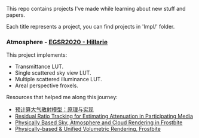 This repo contains projects I've made while learning about new stuff and papers.

Each title represents a project, you can find projects in 'Impl/' folder.

### Atmosphere - [EGSR2020 - Hillarie](https://sebh.github.io/publications/egsr2020.pdf)
This project implements:
 - Transmittance LUT.
 - Single scattered sky view LUT.
 - Multiple scattered illuminance LUT.
 - Areal perspective froxels.

Resources that helped me along this journey:
 - [预计算大气散射模型：原理与实现](https://airguanz.github.io/2021/06/11/atmosphere-rendering.html)
 - [Residual Ratio Tracking for Estimating Attenuation in Participating Media](https://cs.dartmouth.edu/wjarosz/publications/novak14residual.pdf)
 - [Physically Based Sky, Atmosphere and Cloud Rendering in Frostbite](https://media.contentapi.ea.com/content/dam/eacom/frostbite/files/s2016-pbs-frostbite-sky-clouds-new.pdf)
 - [Physically-based & Unified Volumetric Rendering, Frostbite](https://www.ea.com/frostbite/news/physically-based-unified-volumetric-rendering-in-frostbite)